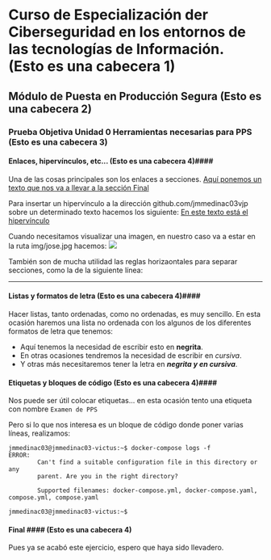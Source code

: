 #    Curso de Especialización der Ciberseguridad en los entornos de las tecnologías de Información. (Esto es una cabecera 1)

##   Módulo de Puesta en Producción Segura (Esto es una cabecera 2)

###    Prueba Objetiva Unidad 0 Herramientas necesarias para PPS (Esto es una cabecera 3)


#### Enlaces, hipervínculos, etc... (Esto es una cabecera 4)#### 

Una de las cosas principales son los enlaces a secciones.  [Aquí ponemos un texto que nos va a llevar a la sección Final](#Final)

Para insertar un hipervínculo a la dirección github.com/jmmedinac03vjp sobre un determinado texto hacemos los siguiente: [En este texto está el hipervínculo](https://github.com/jmmedinac03vjp)

Cuando necesitamos visualizar una imagen, en nuestro caso va a estar en la ruta img/jose.jpg hacemos:  ![](img/jose.jpg) 

También son de mucha utilidad las reglas horizaontales para separar secciones, como la de la siguiente línea:
___
#### Listas y formatos de letra (Esto es una cabecera 4)####
Hacer listas, tanto ordenadas, como no ordenadas, es muy sencillo. En esta ocasión haremos una lista no ordenada con los algunos de los diferentes formatos de letra que tenemos:
+ Aquí tenemos la necesidad de escribir esto en __negrita__.
+ En otras ocasiones tendremos la necesidad de escribir en       _cursiva_.
+ Y otras más necesitaremos tener la letra en ___negrita y en cursiva___.


#### Etiquetas y bloques de código (Esto es una cabecera 4)####
Nos puede ser útil colocar etiquetas... en esta ocasión tento una etiqueta con nombre ``Examen de PPS``

Pero si lo que nos interesa es un bloque de código donde poner varias líneas, realizamos:
~~~
jmmedinac03@jmmedinac03-victus:~$ docker-compose logs -f
ERROR: 
        Can't find a suitable configuration file in this directory or any
        parent. Are you in the right directory?

        Supported filenames: docker-compose.yml, docker-compose.yaml, compose.yml, compose.yaml
        
jmmedinac03@jmmedinac03-victus:~$ 
~~~

#### Final #### (Esto es una cabecera 4) 
Pues ya se acabó este ejercicio, espero que haya sido llevadero.
